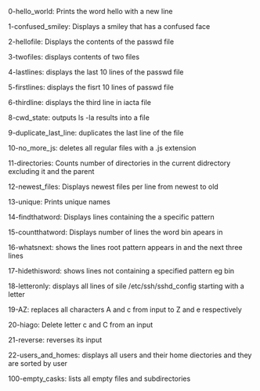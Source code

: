 0-hello_world: Prints the word hello with a new line

1-confused_smiley: Displays a smiley that has a confused face

2-hellofile: Displays the contents of the passwd file

3-twofiles: displays contents of two files

4-lastlines: displays the last 10 lines of the passwd file

5-firstlines: displays the fisrt 10 lines of passwd file

6-thirdline: displays the third line in iacta file

8-cwd_state: outputs ls -la results into a file

9-duplicate_last_line: duplicates the last line of the file

10-no_more_js: deletes all regular files with a .js extension

11-directories: Counts number of directories in the current didrectory excluding it and the parent

12-newest_files: Displays newest files per line from newest to old

13-unique: Prints unique names

14-findthatword: Displays lines containing the a specific pattern

15-countthatword: Displays number of lines the word bin apears in

16-whatsnext: shows the lines root pattern appears in and the next three lines

17-hidethisword: shows lines not containing a specified pattern eg bin

18-letteronly: displays all lines of sile /etc/ssh/sshd_config starting with a letter

19-AZ: replaces all characters A and c from input to Z and e respectively

20-hiago: Delete letter c and C from an input

21-reverse: reverses its input

22-users_and_homes: displays all users and their home diectories and they are sorted by user

100-empty_casks: lists all empty files and subdirectories
